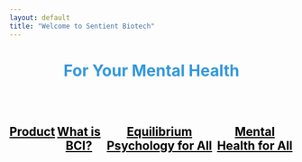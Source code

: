 ```yaml
---
layout: default
title: "Welcome to Sentient Biotech"
---
```


<h1 style="text-align: center; color: #3498db;">For Your Mental Health</h1>

<div style="display: flex; justify-content: space-around; margin-top: 50px;">

  <div style="text-align: center;">
    <h2><a href="/product/" style="color: #000000;">Product</a></h2>
  </div>

  <div style="text-align: center;">
    <h2><a href="/what-is-bci/" style="color: #000000;">What is BCI?</a></h2>
  </div>

  <div style="text-align: center;">
    <h2><a href="/eqp-for-all/" style="color: #000000;">Equilibrium Psychology for All</a></h2>
  </div>

  <div style="text-align: center;">
    <h2><a href="/mental-health-for-all/" style="color: #000000;">Mental Health for All</a></h2>
  </div>

</div>
